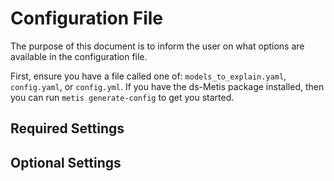 # Configuration File

The purpose of this document is to inform the user on what options are available in the configuration file.

First, ensure you have a file called one of: `models_to_explain.yaml`, `config.yaml`, or `config.yml`. If you have the ds-Metis package installed, then you can run `metis generate-config` to get you started.

## Required Settings


## Optional Settings
